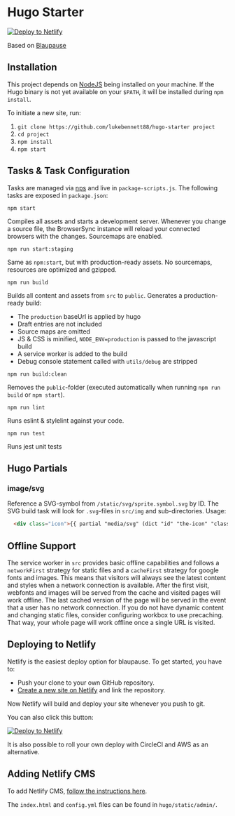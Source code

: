 # Hugo Starter

[![Deploy to Netlify](https://www.netlify.com/img/deploy/button.svg)](https://app.netlify.com/start/deploy?repository=https://github.com/lukebennett88/hugo-starter)

Based on [Blaupause](https://github.com/fspoettel/blaupause)

## Installation

This project depends on [NodeJS](http://nodejs.org/) being installed on your machine. If the Hugo binary is not yet available on your `$PATH`, it will be installed during `npm install`.

To initiate a new site, run:

1.  `git clone https://github.com/lukebennett88/hugo-starter project`
2.  `cd project`
3.  `npm install`
4.  `npm start`

## Tasks & Task Configuration

Tasks are managed via [nps](https://github.com/kentcdodds/nps) and live in `package-scripts.js`. The following tasks are exposed in `package.json`:

`npm start`

Compiles all assets and starts a development server. Whenever you change a source file, the BrowserSync instance will reload your connected browsers with the changes. Sourcemaps are enabled.

`npm run start:staging`

Same as `npm:start`, but with production-ready assets. No sourcemaps, resources are optimized and gzipped.

`npm run build`

Builds all content and assets from `src` to `public`. Generates a production-ready build:

- The `production` baseUrl is applied by hugo
- Draft entries are not included
- Source maps are omitted
- JS & CSS is minified, `NODE_ENV=production` is passed to the javascript build
- A service worker is added to the build
- Debug console statement called with `utils/debug` are stripped

`npm run build:clean`

Removes the `public`-folder (executed automatically when running `npm run build` or `npm start`).

`npm run lint`

Runs eslint & stylelint against your code.

`npm run test`

Runs jest unit tests

## Hugo Partials

### image/svg

Reference a SVG-symbol from `/static/svg/sprite.symbol.svg` by ID. The SVG build task will look for `.svg`-files in `src/img` and sub-directories. Usage:

```html
  <div class="icon">{{ partial "media/svg" (dict "id" "the-icon" "class" "optional-class") }}</div>
```

## Offline Support

The service worker in `src` provides basic offline capabilities and follows a `networkFirst` strategy for static files and a `cacheFirst` strategy for google fonts and images. This means that visitors will always see the latest content and styles when a network connection is available. After the first visit, webfonts and images will be served from the cache and visited pages will work offline. The last cached version of the page will be served in the event that a user has no network connection. If you do not have dynamic content and changing static files, consider configuring workbox to use precaching. That way, your whole page will work offline once a single URL is visited.

## Deploying to Netlify

Netlify is the easiest deploy option for blaupause. To get started, you have to:

- Push your clone to your own GitHub repository.
- [Create a new site on Netlify](https://app.netlify.com/start) and link the repository.

Now Netlify will build and deploy your site whenever you push to git.

You can also click this button:

[![Deploy to Netlify](https://www.netlify.com/img/deploy/button.svg)](https://app.netlify.com/start/deploy?repository=https://github.com/lukebennett88/hugo-starter)

It is also possible to roll your own deploy with CircleCI and AWS as an alternative.

## Adding Netlify CMS

To add Netlify CMS, [follow the instructions here](https://www.netlifycms.org/docs/add-to-your-site/).

The `index.html` and `config.yml` files can be found in `hugo/static/admin/`.
